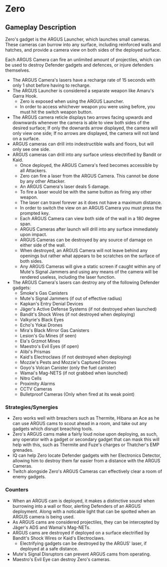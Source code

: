# Zero

## Gameplay Description

Zero's gadget is the ARGUS Launcher, which launches small cameras. These cameras can burrow into any surface, including reinforced walls and hatches, and provide a camera view on both sides of the deployed surface.

Each ARGUS Camera can fire an unlimited amount of projectiles, which can be used to destroy Defender gadgets and defences, or injure defenders themselves.

- The ARGUS Camera's lasers have a recharge rate of 15 seconds with only 1 shot before having to recharge.
- The ARGUS Launcher is considered a separate weapon like Amaru's Garra Hook.
  - Zero is exposed when using the ARGUS Launcher.
  - In order to access whichever weapon you were using before, you must hit the switch weapon button.
- The ARGUS camera reticle displays two arrows facing upwards and downwards whenever the camera is able to view both sides of the desired surface; If only the downards arrow displayed, the camera will only view one side; If no arrows are displayed, the camera will not land on a surface.
- ARGUS cameras can drill into indestructible walls and floors, but will only see one side.
- ARGUS cameras can drill into any surface unless electrified by Bandit or Kaid.
  - Once deployed, the ARGUS Camera's feed becomes accessible by all Attackers.
  - Zero can fire a laser from the ARGUS Camera. This cannot be done by any other Attacker.
  - An ARGUS Camera's laser deals 5 damage.
  - To fire a laser would be with the same button as firing any other weapon.
  - The laser can travel forever as it does not have a maximum distance.
  - In order to switch the view on an ARGUS Camera you must press the prompted key.
  - Each ARGUS Camera can view both side of the wall in a 180 degree span.
  - ARGUS Cameras after launch will drill into any surface immediately upon impact.
  - ARGUS Cameras can be destroyed by any source of damage on either side of the wall.
  - When destroyed, an ARGUS Camera will not leave behind any openings but rather what appears to be scratches on the surface of both sides.
  - Any ARGUS Cameras will give a static screen if caught within any of Mute's Signal Jammers and using any means of the camera will be rendered useless, including the laser function.
- The ARGUS Camera's lasers can destroy any of the following Defender gadgets:
  - Smoke's Gas Canisters
  - Mute's Signal Jammers (if out of effective radius)
  - Kapkan's Entry Denial Devices
  - Jäger's Active Defense Systems (if not destroyed when launched)
  - Bandit's Shock Wires (if not destroyed when deploying)
  - Valkyrie's Black Eyes
  - Echo's Yokai Drones
  - Mira's Black Mirror Gas Canisters
  - Lesion's Gu Mines (if seen)
  - Ela's Grzmot Mines
  - Maestro's Evil Eyes (if open)
  - Alibi's Prismas
  - Kaid's Electroclaws (if not destroyed when deploying)
  - Mozzie's Pests and Mozzie's Captured Drones
  - Goyo's Volcan Canister (only the fuel canister)
  - Wamai's Mag-NETS (if not grabbed when launched)
  - Nitro Cells
  - Proximity Alarms
  - CCTV Cameras
  - Bulletproof Cameras (Only when fired at its weak point)

### Strategies/Synergies

- Zero works well with breachers such as Thermite, Hibana an Ace as he can use ARGUS cams to scout ahead in a room, and take out any gadgets which disrupt breaching tools.
- Zero's ARGUS cams make a fairly loud noise upon deploying, as such, any operator with a gadget or secondary gadget that can mask this will help with this, such as Thermite and Fuze's charges or Thatcher's EMP grenades.
- IQ can help Zero locate Defender gadgets with her Electronics Detector, allowing him to destroy them far easier from a distance with the ARGUS Cameras.
- Twitch alongside Zero's ARGUS Cameras can effectively clear a room of enemy gadgets.

### Counters

- When an ARGUS cam is deployed, it makes a distinctive sound when burrowing into a wall or floor, alerting Defenders of an ARGUS deployment. Along with a noticable light that can be spotted when an ARGUS camera is being used.
- As ARGUS cams are considered projectiles, they can be intercepted by Jäger's ADS and Wamai's Mag-NETs.
- ARGUS cams are destroyed if deployed on a surface electrified by Bandit's Shock Wires or Kaid's Electroclaws.
  - Electrifying gadgets can be destroyed by the ARGUS' laser, if deployed at a safe distance.
- Mute's Signal Disruptors can prevent ARGUS cams from operating.
- Maestro's Evil Eye can destroy Zero's cameras.
